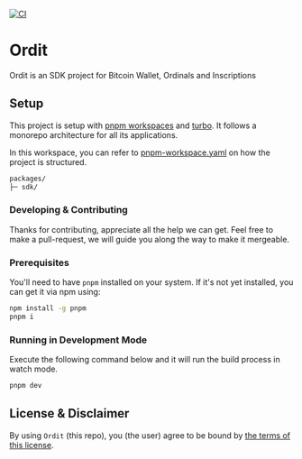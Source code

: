 [![CI](https://github.com/ordzaar/ordit-sdk/actions/workflows/ci.yml/badge.svg)](https://github.com/ordzaar/ordit-sdk/actions/workflows/ci.yml)

# Ordit

Ordit is an SDK project for Bitcoin Wallet, Ordinals and Inscriptions

## Setup

This project is setup with [pnpm workspaces](https://pnpm.io/workspaces) and [turbo](https://turbo.build/). It follows a monorepo architecture for all its applications.

In this workspace, you can refer to [pnpm-workspace.yaml](pnpm-workspace.yaml) on how the project is structured.

```txt
packages/
├─ sdk/
```

### Developing & Contributing

Thanks for contributing, appreciate all the help we can get. Feel free to make a pull-request, we will guide you along
the way to make it mergeable.

### Prerequisites

You'll need to have `pnpm` installed on your system. If it's not yet installed, you can get it via npm using:

```bash
npm install -g pnpm
pnpm i
```

### Running in Development Mode

Execute the following command below and it will run the build process in watch mode.

```bash
pnpm dev
```

## License & Disclaimer

By using `Ordit` (this repo), you (the user) agree to be bound by [the terms of this license](LICENSE).
